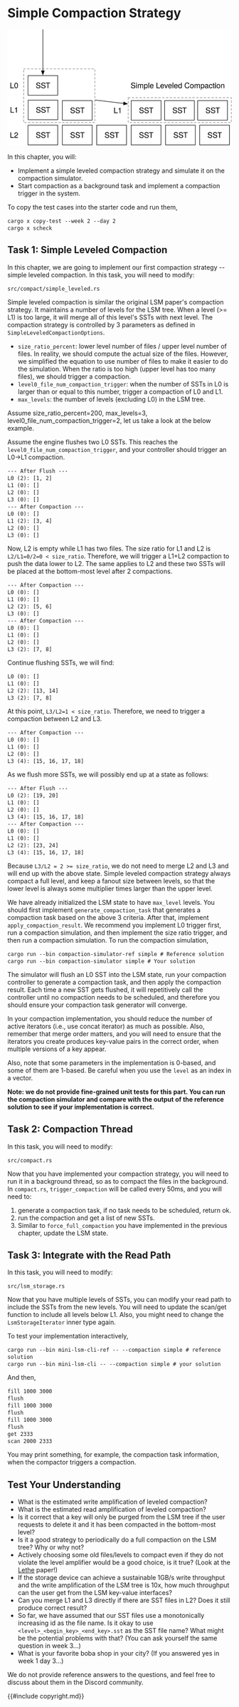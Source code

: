 # Simple Compaction Strategy

![Chapter Overview](./lsm-tutorial/week2-02-simple.svg)

In this chapter, you will:

* Implement a simple leveled compaction strategy and simulate it on the compaction simulator.
* Start compaction as a background task and implement a compaction trigger in the system.

To copy the test cases into the starter code and run them,

```
cargo x copy-test --week 2 --day 2
cargo x scheck
```

## Task 1: Simple Leveled Compaction

In this chapter, we are going to implement our first compaction strategy -- simple leveled compaction. In this task, you will need to modify:

```
src/compact/simple_leveled.rs
```

Simple leveled compaction is similar the original LSM paper's compaction strategy. It maintains a number of levels for the LSM tree. When a level (>= L1) is too large, it will merge all of this level's SSTs with next level. The compaction strategy is controlled by 3 parameters as defined in `SimpleLeveledCompactionOptions`.

* `size_ratio_percent`: lower level number of files / upper level number of files. In reality, we should compute the actual size of the files. However, we simplified the equation to use number of files to make it easier to do the simulation. When the ratio is too high (upper level has too many files), we should trigger a compaction.
* `level0_file_num_compaction_trigger`: when the number of SSTs in L0 is larger than or equal to this number, trigger a compaction of L0 and L1.
* `max_levels`: the number of levels (excluding L0) in the LSM tree.

Assume size_ratio_percent=200, max_levels=3, level0_file_num_compaction_trigger=2, let us take a look at the below example.

Assume the engine flushes two L0 SSTs. This reaches the `level0_file_num_compaction_trigger`, and your controller should trigger an L0->L1 compaction.

```
--- After Flush ---
L0 (2): [1, 2]
L1 (0): []
L2 (0): []
L3 (0): []
--- After Compaction ---
L0 (0): []
L1 (2): [3, 4]
L2 (0): []
L3 (0): []
```

Now, L2 is empty while L1 has two files. The size ratio for L1 and L2 is `L2/L1=0/2=0 < size_ratio`. Therefore, we will trigger a L1+L2 compaction to push the data lower to L2. The same applies to L2 and these two SSTs will be placed at the bottom-most level after 2 compactions.

```
--- After Compaction ---
L0 (0): []
L1 (0): []
L2 (2): [5, 6]
L3 (0): []
--- After Compaction ---
L0 (0): []
L1 (0): []
L2 (0): []
L3 (2): [7, 8]
```

Continue flushing SSTs, we will find:

```
L0 (0): []
L1 (0): []
L2 (2): [13, 14]
L3 (2): [7, 8]
```

At this point, `L3/L2=1 < size_ratio`. Therefore, we need to trigger a compaction between L2 and L3.

```
--- After Compaction ---
L0 (0): []
L1 (0): []
L2 (0): []
L3 (4): [15, 16, 17, 18]
```

As we flush more SSTs, we will possibly end up at a state as follows:

```
--- After Flush ---
L0 (2): [19, 20]
L1 (0): []
L2 (0): []
L3 (4): [15, 16, 17, 18]
--- After Compaction ---
L0 (0): []
L1 (0): []
L2 (2): [23, 24]
L3 (4): [15, 16, 17, 18]
```

Because `L3/L2 = 2 >= size_ratio`, we do not need to merge L2 and L3 and will end up with the above state. Simple leveled compaction strategy always compact a full level, and keep a fanout size between levels, so that the lower level is always some multiplier times larger than the upper level.

We have already initialized the LSM state to have `max_level` levels. You should first implement `generate_compaction_task` that generates a compaction task based on the above 3 criteria. After that, implement `apply_compaction_result`. We recommend you implement L0 trigger first, run a compaction simulation, and then implement the size ratio trigger, and then run a compaction simulation. To run the compaction simulation,

```shell
cargo run --bin compaction-simulator-ref simple # Reference solution
cargo run --bin compaction-simulator simple # Your solution
```

The simulator will flush an L0 SST into the LSM state, run your compaction controller to generate a compaction task, and then apply the compaction result. Each time a new SST gets flushed, it will repetitively call the controller until no compaction needs to be scheduled, and therefore you should ensure your compaction task generator will converge.

In your compaction implementation, you should reduce the number of active iterators (i.e., use concat iterator) as much as possible. Also, remember that merge order matters, and you will need to ensure that the iterators you create produces key-value pairs in the correct order, when multiple versions of a key appear.

Also, note that some parameters in the implementation is 0-based, and some of them are 1-based. Be careful when you use the `level` as an index in a vector.

**Note: we do not provide fine-grained unit tests for this part. You can run the compaction simulator and compare with the output of the reference solution to see if your implementation is correct.**

## Task 2: Compaction Thread

In this task, you will need to modify:

```
src/compact.rs
```

Now that you have implemented your compaction strategy, you will need to run it in a background thread, so as to compact the files in the background. In `compact.rs`, `trigger_compaction` will be called every 50ms, and you will need to:

1. generate a compaction task, if no task needs to be scheduled, return ok.
2. run the compaction and get a list of new SSTs.
3. Similar to `force_full_compaction` you have implemented in the previous chapter, update the LSM state.

## Task 3: Integrate with the Read Path

In this task, you will need to modify:

```
src/lsm_storage.rs
```

Now that you have multiple levels of SSTs, you can modify your read path to include the SSTs from the new levels. You will need to update the scan/get function to include all levels below L1. Also, you might need to change the `LsmStorageIterator` inner type again.

To test your implementation interactively,

```shell
cargo run --bin mini-lsm-cli-ref -- --compaction simple # reference solution
cargo run --bin mini-lsm-cli -- --compaction simple # your solution
```

And then,

```
fill 1000 3000
flush
fill 1000 3000
flush
fill 1000 3000
flush
get 2333
scan 2000 2333
```

You may print something, for example, the compaction task information, when the compactor triggers a compaction.

## Test Your Understanding

* What is the estimated write amplification of leveled compaction?
* What is the estimated read amplification of leveled compaction?
* Is it correct that a key will only be purged from the LSM tree if the user requests to delete it and it has been compacted in the bottom-most level?
* Is it a good strategy to periodically do a full compaction on the LSM tree? Why or why not?
* Actively choosing some old files/levels to compact even if they do not violate the level amplifier would be a good choice, is it true? (Look at the [Lethe](https://disc-projects.bu.edu/lethe/) paper!)
* If the storage device can achieve a sustainable 1GB/s write throughput and the write amplification of the LSM tree is 10x, how much throughput can the user get from the LSM key-value interfaces?
* Can you merge L1 and L3 directly if there are SST files in L2? Does it still produce correct result?
* So far, we have assumed that our SST files use a monotonically increasing id as the file name. Is it okay to use `<level>_<begin_key>_<end_key>.sst` as the SST file name? What might be the potential problems with that? (You can ask yourself the same question in week 3...)
* What is your favorite boba shop in your city? (If you answered yes in week 1 day 3...)

We do not provide reference answers to the questions, and feel free to discuss about them in the Discord community.

{{#include copyright.md}}

